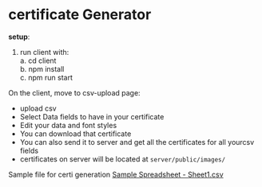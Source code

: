 # certificate Generator

**setup**:

1. run client with:<br />
   a. cd client<br />
   b. npm install<br />
   c. npm run start<br />

On the client, move to csv-upload page:

- upload csv
- Select Data fields to have in your certificate
- Edit your data and font styles
- You can download that certificate
- You can also send it to server and get all the certificates for all yourcsv fields
- certificates on server will be located at `server/public/images/`

Sample file for certi generation [Sample Spreadsheet - Sheet1.csv](https://github.com/codeforcauseorg/Certificate-generator-react/files/6412121/Sample.Spreadsheet.-.Sheet1.csv)

